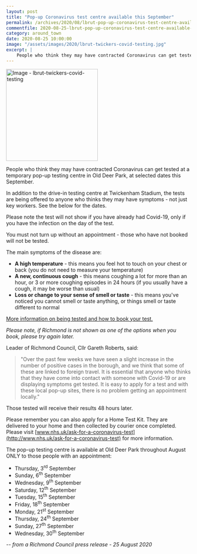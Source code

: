 ```yaml
---
layout: post
title: "Pop-up Coronavirus test centre available this September"
permalink: /archives/2020/08/lbrut-pop-up-coronavirus-test-centre-available-this-september.html
commentfile: 2020-08-25-lbrut-pop-up-coronavirus-test-centre-available-this-september
category: around_town
date: 2020-08-25 10:00:00
image: "/assets/images/2020/lbrut-twickers-covid-testing.jpg"
excerpt: |
    People who think they may have contracted Coronavirus can get tested at a temporary pop-up testing centre in Old Deer Park, at selected dates this September.
---
```

<a href="/assets/images/2020/lbrut-twickers-covid-testing.jpg" title="Click for a larger image"><img src="/assets/images/2020/lbrut-twickers-covid-testing-thumb.jpg" width="250" alt="Image - lbrut-twickers-covid-testing"  class="photo right"/></a>

People who think they may have contracted Coronavirus can get tested at a temporary pop-up testing centre in Old Deer Park, at selected dates this September.

In addition to the drive-in testing centre at Twickenham Stadium, the tests are being offered to anyone who thinks they may have symptoms - not just key workers. See the below for the dates.

Please note the test will not show if you have already had Covid-19, only if you have the infection on the day of the test.

You must not turn up without an appointment - those who have not booked will not be tested.

The main symptoms of the disease are:

- **A high temperature** - this means you feel hot to touch on your chest or back (you do not need to measure your temperature)
- **A new, continuous cough** - this means coughing a lot for more than an hour, or 3 or more coughing episodes in 24 hours (if you usually have a cough, it may be worse than usual)
- **Loss or change to your sense of smell or taste** - this means you've noticed you cannot smell or taste anything, or things smell or taste different to normal

[More information on being tested and how to book your test.](https://www.gov.uk/guidance/coronavirus-covid-19-getting-tested)

*Please note, if Richmond is not shown as one of the options when you book, please try again later.*

Leader of Richmond Council, Cllr Gareth Roberts, said:

> "Over the past few weeks we have seen a slight increase in the number of positive cases in the borough, and we think that some of these are linked to foreign travel. It is essential that anyone who thinks that they have come into contact with someone with Covid-19 or are displaying symptoms get tested. It is easy to apply for a test and with these local pop-up sites, there is no problem getting an appointment locally."

Those tested will receive their results 48 hours later.

Please remember you can also apply for a Home Test Kit. They are delivered to your home and then collected by courier once completed. Please visit [www.nhs.uk/ask-for-a-coronavirus-test](http://www.nhs.uk/ask-for-a-coronavirus-test) for more information.

The pop-up testing centre is available at Old Deer Park throughout August ONLY to those people with an appointment:

- Thursday, 3<sup>rd</sup> September
- Sunday, 6<sup>th</sup> September
- Wednesday, 9<sup>th</sup> September
- Saturday, 12<sup>th</sup> September
- Tuesday, 15<sup>th</sup> September
- Friday, 18<sup>th</sup> September
- Monday, 21<sup>st</sup> September
- Thursday, 24<sup>th</sup> September
- Sunday, 27<sup>th</sup> September
- Wednesday, 30<sup>th</sup> September


<cite>-- from a Richmond Council press release - 25 August 2020</cite>
